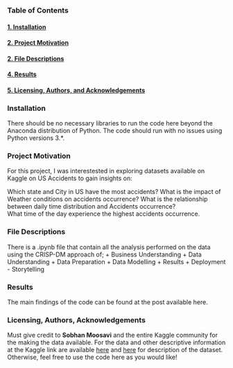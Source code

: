 ### Table of Contents

<a href='#Installations'><h4>1. Installation</h4></a>
<a href='#Project Motivation'><h4>2. Project Motivation</h4></a>
<a href='#File Descriptions'><h4>2. File Descriptions</h4></a>
<a href='#Results'><h4>4. Results</h4></a>
<a href='#Licensing, Authors, and Acknowledgements'><h4>5. Licensing, Authors, and Acknowledgements</h4></a>

<h3>Installation</h3>
<a id='#Installations'></a>
There should be no necessary libraries to run the code here beyond the Anaconda distribution of Python. The code should run with no issues using Python versions 3.*.

<h3>Project Motivation</h3>
<a id='#Project Motivation'></a>
For this project, I was interestested in exploring datasets available on Kaggle on US Accidents to gain insights on:

Which state and City in US have the most accidents?
What is the impact of Weather conditions on accidents occurrence?
What is the relationship between daily time distribution and Accidents occurrence?  
What time of the day experience the highest accidents occurrence.

<h3>File Descriptions</h3>
<a id='#File Descriptions'></a>
There is a .ipynb file that contain all the analysis performed on the data using the CRISP-DM approach of; 
+ Business Understanding
+ Data Understanding
+ Data Preparation
+ Data Modelling
+ Results
+ Deployment - Storytelling

<h3>Results</h3>
<a id='#Results'></a>
The main findings of the code can be found at the post available here.

<h3>Licensing, Authors, Acknowledgements</h3>
<a id='#Licensing, Authors, Acknowledgements'</a>
Must give credit to <b>Sobhan Moosavi</b> and the entire Kaggle community for the  making the data available.
For the data and other descriptive information at the Kaggle link are available <a href=https://www.kaggle.com/sobhanmoosavi/us-accidents>here</a> and <a href='https://smoosavi.org/datasets/us_accidents'>here</a> for description of the dataset. Otherwise, feel free to use the code here as you would like!

